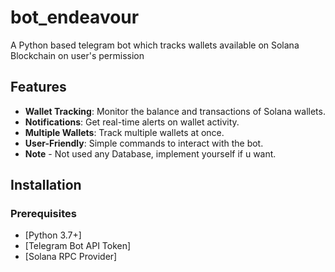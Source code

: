 # bot_endeavour
A Python based telegram bot which tracks wallets available on Solana Blockchain on user's permission

## Features

- **Wallet Tracking**: Monitor the balance and transactions of Solana wallets.
- **Notifications**: Get real-time alerts on wallet activity.
- **Multiple Wallets**: Track multiple wallets at once.
- **User-Friendly**: Simple commands to interact with the bot.
- **Note** - Not used any Database, implement yourself if u want.

## Installation

### Prerequisites

- [Python 3.7+]
- [Telegram Bot API Token]
- [Solana RPC Provider]
